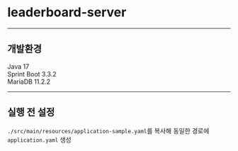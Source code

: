 # leaderboard-server

---

## 개발환경
Java 17  
Sprint Boot 3.3.2  
MariaDB 11.2.2

---

## 실행 전 설정

```./src/main/resources/application-sample.yaml```를 복사해 동일한 경로에 
```application.yaml``` 생성
